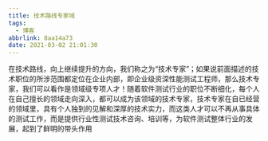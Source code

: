 ```yaml
---
title: 技术路线专家域
tags:
  - 博客
abbrlink: 8aa14a73
date: 2021-03-02 21:01:30
---
```


在技术路线，向上继续提升的方向，我们称之为“技术专家”；如果说前面描述的技术职位的所涉范围都定位在企业内部，即企业级资深性能测试工程师，那么技术专家，我们可以看作是领域级专项人才！随着软件测试行业的职位不断细化，每个人在自己擅长的领域走向深入，都可以成为该领域的技术专家，技术专家在自已经营的领域里，具有个人独到的见解和深厚的技术实力，而这类人才可以不再从事具体的测试工作，而是提供行业性测试技术咨询、培训等，为软件测试整体行业的发展，起到了鲜明的带头作用

